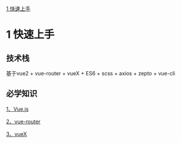 [1 快速上手](#1-快速上手)


# 1 快速上手

## 技术栈
基于vue2 + vue-router + vueX + ES6 + scss + axios + zepto + vue-cli

## 必学知识

[1、Vue.js](https://cn.vuejs.org/v2/guide/)

[2、vue-router](https://router.vuejs.org/zh/)

[3、vueX](https://vuex.vuejs.org/zh/api/)

